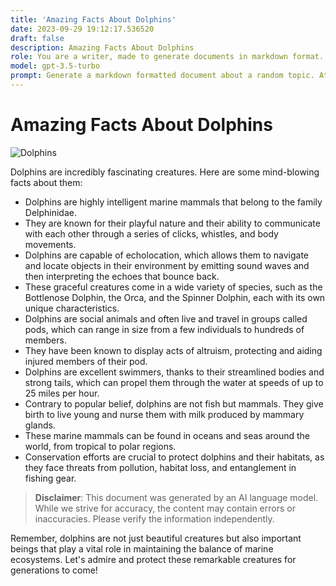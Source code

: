 ```yaml
---
title: 'Amazing Facts About Dolphins'
date: 2023-09-29 19:12:17.536520
draft: false
description: Amazing Facts About Dolphins
role: You are a writer, made to generate documents in markdown format. It is very important that all of the documents you generate are in valid markdown format.
model: gpt-3.5-turbo
prompt: Generate a markdown formatted document about a random topic. At the bottom, include a disclaimer explaining that the document was generated by you. The first line of the document should be the title. Make sure that the entire document is in proper markdown format, using a mix of various tags to make the document visually appealing.
---
```


# Amazing Facts About Dolphins

![Dolphins](https://images.unsplash.com/photo-1564858590690-681a69b0543e)

Dolphins are incredibly fascinating creatures. Here are some mind-blowing facts about them:

- Dolphins are highly intelligent marine mammals that belong to the family Delphinidae. 
- They are known for their playful nature and their ability to communicate with each other through a series of clicks, whistles, and body movements.
- Dolphins are capable of echolocation, which allows them to navigate and locate objects in their environment by emitting sound waves and then interpreting the echoes that bounce back.
- These graceful creatures come in a wide variety of species, such as the Bottlenose Dolphin, the Orca, and the Spinner Dolphin, each with its own unique characteristics.
- Dolphins are social animals and often live and travel in groups called pods, which can range in size from a few individuals to hundreds of members.
- They have been known to display acts of altruism, protecting and aiding injured members of their pod.
- Dolphins are excellent swimmers, thanks to their streamlined bodies and strong tails, which can propel them through the water at speeds of up to 25 miles per hour.
- Contrary to popular belief, dolphins are not fish but mammals. They give birth to live young and nurse them with milk produced by mammary glands.
- These marine mammals can be found in oceans and seas around the world, from tropical to polar regions.
- Conservation efforts are crucial to protect dolphins and their habitats, as they face threats from pollution, habitat loss, and entanglement in fishing gear.

> **Disclaimer**: This document was generated by an AI language model. While we strive for accuracy, the content may contain errors or inaccuracies. Please verify the information independently. 

Remember, dolphins are not just beautiful creatures but also important beings that play a vital role in maintaining the balance of marine ecosystems. Let's admire and protect these remarkable creatures for generations to come!